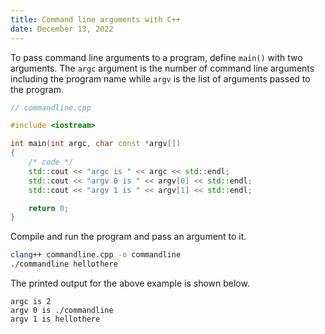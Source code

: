 ```yaml
---
title: Command line arguments with C++
date: December 13, 2022
---
```


To pass command line arguments to a program, define `main()` with two arguments. The `argc` argument is the number of command line arguments including the program name while `argv` is the list of arguments passed to the program.

```cpp
// commandline.cpp

#include <iostream>

int main(int argc, char const *argv[])
{
    /* code */
    std::cout << "argc is " << argc << std::endl;
    std::cout << "argv 0 is " << argv[0] << std::endl;
    std::cout << "argv 1 is " << argv[1] << std::endl;

    return 0;
}
```

Compile and run the program and pass an argument to it.

```bash
clang++ commandline.cpp -o commandline
./commandline hellothere
```

The printed output for the above example is shown below.

```
argc is 2
argv 0 is ./commandline
argv 1 is hellothere
```
